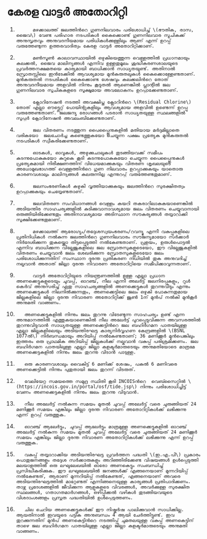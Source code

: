 # കേരള വാട്ടർ അതോറിറ്റി

  
1.           മഴക്കാലത്ത് ജലത്തിൻറെ ഗുണനിലവാരം പരിശോധിച്ച് \(ഭൗതിക, രാസ, ജൈവ\) വേണ്ട പരിഹാര നടപടികൾ കൈക്കൊണ്ട് ഗുണനിലവാര സൂചികക്ക് അനുസൃതവും അനുവദനീയമായ പരിധികൾക്കുള്ളിലും ആണ് എന്ന് ഉറപ്പ് വരുത്തേണ്ടുന്ന ഉത്തരവാദിത്വം കേരള വാട്ടർ അതോറിറ്റിക്കാണ്.

2.           മൺസൂൺ കാലാവസ്ഥായിൽ ഒഴുകിയെത്തുന്ന വെള്ളത്തിൽ പ്രധാനമായും കലക്കൽ, ജൈവ മാലിന്യങ്ങൾ എന്നിവ ഉള്ളതുമൂലം ശുദ്ധീകരണശാലയുടെ പ്രവർത്തനക്ഷമതയെ കാര്യമായി ബാധിക്കാൻ സാധ്യതയുണ്ട്. അതിനാൽ സ്രോതസ്സിലെ ഇൻടേക്കിൽ ആവശ്യമായ മുൻകരുതലുകൾ കൈക്കൊള്ളേണ്ടതാണ്. മുൻകരുതൽ നടപടികൾ കൈക്കൊണ്ട ശേഷവും കലക്കലിന്‍റെ തോത് അനുവദനീയമായ അളവിൽ നിന്നും കൂടുതൽ ആണെങ്കിൽ പ്ലാന്റിൽ ജല ഗുണനിലവാര സൂചികകളുടെ സൂക്ഷ്മമായ അവലോകനം ഉറപ്പാക്കേണ്ടതാണ്.

3.           ക്ലോറിനേഷൻ നടത്തി അവക്ഷിപ്ത ക്ലോറിൻറെ \(Residual Chlorine\) തോത് എല്ലാ ഔട്ട്ലെറ്റ് പോയിന്റുകളിലും ആവശ്യമായ അളവിൽ ഉണ്ടെന്ന് ഉറപ്പു വരുത്തേണ്ടതാണ്. ജലജന്യ രോഗങ്ങൾ പടരാൻ സാധ്യതയുള്ള സ്ഥലങ്ങളിൽ സൂപ്പർ ക്ലോറിനേഷൻ അവലംബിക്കേണ്ടതാണ്.

4.           ജല വിതരണം നടത്തുന്ന പൈപ്പ്ലൈനുകളിൽ മതിയായ മർദ്ദമില്ലാതെ വരികയോ  ജലചോർച്ച കണ്ടെത്തുകയോ ചെയ്യുന്ന പക്ഷം പ്രത്യേക മുൻകരുതൽ നടപടികൾ സ്വീകരിക്കേണ്ടതാണ്.

5.           ഓടകൾ, ഓവുകൾ, അഴുക്കുചാലുകൾ തുടങ്ങിയവക്ക് സമീപം കടന്നുപോകുകയോ കുറുകെ കൂടി കടന്നുപോകുകയോ ചെയ്യുന്ന പൈപ്പ്ലൈനുകൾ പ്രത്യേകമായി നിരീക്ഷണത്തിന് വിധേയമാക്കുകയും വിതരണ ശൃഖലയുടെ അധോമുഖഭാഗത്ത് വെള്ളത്തിൻറെ ഗുണ നിലവാരം ഉറപ്പാക്കുകയും യാതൊരു കാരണവശാലും മാലിന്യങ്ങൾ കലരുന്നില്ല എന്നുറപ്പ് വരുത്തേണ്ടതുമാണ്.

6.           ജലസംഭരണികൾ കഴുകി വൃത്തിയാക്കുകയും ജലത്തിൻറെ സുരക്ഷിതത്വം ഉറപ്പാക്കുകയും ചെയ്യേണ്ടതാണ്.

7.           ജലവിതരണ സംവിധാനങ്ങൾ വെള്ളം കയറി തകരാറിലാകുകയാണെങ്കിൽ അടിയന്തിര സാഹചര്യങ്ങളിൽ കുടിക്കുവാനാവശ്യമായ ജലം വിതരണം ചെയ്യുവാനായി ഒരുങ്ങിയിരിക്കേണ്ടതും അതിനാവശ്യമായ അടിസ്ഥാന സൗകര്യങ്ങൾ തയ്യാറാക്കി സൂക്ഷിക്കേണ്ടതുമാണ്.

8.           മഴക്കാലത്ത് ആരോഗ്യം/തദ്ദേശസ്വയംഭരണം/റവന്യൂ എന്നീ വകുപ്പുകളിലെ പ്രതിനിധികള്‍ നൽകുന്ന ജലത്തിൻറെ ഗുണനിലവാരം സൗജന്യമായോ സർക്കാർ നിർദേശിക്കുന്ന തുകയ്ക്കൊ തിട്ടപ്പെടുത്തി നൽകേണ്ടതാണ്. പ്രളയം, ഉരുള്‍പൊട്ടല്‍ എന്നിവ ബാധിക്കുന്ന വില്ലേജുകളിലെ ജല സ്രോതസുകളുടെയോ, ഈ വില്ലേജുകളില്‍ വിതരണം ചെയ്യുവാന്‍ ജലം ശേഖരിക്കുന്ന സ്രോതസുകളുടെയോ ജലം പരിശോധിക്കുന്നതിന് സംസ്ഥാന ദുരന്ത പ്രതികരണ നിധിയിൽ തുക അനുവദിച്ച് നല്കുവാന്‍ അതാത് ജില്ലാ ദുരന്ത നിവാരണ അതോറിറ്റിയെ സമീപിക്കാവുന്നതാണ്.

9.           വാട്ടര്‍ അതോറിറ്റിയുടെ നിയന്ത്രണത്തില്‍ ഉള്ള എല്ലാ പ്രധാന അണക്കെട്ടുകളുടെയും ചുവപ്പ്, ഓറഞ്ച്, നീല എന്നീ അലര്‍ട്ട് ജലനിരപ്പുകളും, റുള്‍ കെര്‍വ് അനുസരിച്ച് ഏതു സാഹചര്യങ്ങളില്‍ അണക്കെട്ടുകള്‍ തുറന്നുവിടും എന്നും അണക്കെട്ടുകള്‍ നിലനില്‍ക്കുന്നതും, അണക്കെട്ടിലെ ജലം ഒഴുകി പോകുന്നതുമായ ജില്ലകളിലെ ജില്ലാ ദുരന്ത നിവാരണ അതോറിറ്റിക്ക് ജൂണ്‍ 1ന് മുന്‍പ് നല്‍കി മുന്‍‌കൂര്‍ അനുമതി വാങ്ങണം.

10.        അണക്കെട്ടുകളില്‍ നിന്നും ജലം തുറന്നു വിടേണ്ടുന്ന സാഹചര്യം ഉണ്ട് എന്ന അനുമാനത്തില്‍ എത്തുകയാണെങ്കില്‍ നീല അലേര്‍ട്ട് പുറപ്പെടുവിക്കുന്ന അവസരത്തില്‍ തുറന്നുവിടുവാന്‍ സാധ്യതയുള്ള അണക്കെട്ടിന്‍റെ ജല ബഹിര്‍ഗമന പാതയിലുള്ള എല്ലാ ജില്ലകളിലെയും അടിയന്തിരഘട്ട കാര്യനിര്‍വ്വഹണ കേന്ദ്രങ്ങളില്‍ \(BSNL 1077ല്‍\) നിര്‍ബന്ധമായും അറിയിപ്പ് നല്‍കേണ്ടതാണ്; 36 മണിക്കൂര്‍ മുന്‍പെങ്കിലും ഇത്തരം ഒരു പ്രാഥമിക അറിയിപ്പ് ജില്ലകള്‍ക്ക് നല്കുവാന്‍ വകുപ്പ് പരിശ്രമിക്കണം. ജല ബഹിര്‍ഗമന പാതയിലുള്ള എല്ലാ ജില്ലാ കളക്ടര്‍മാരുടെയും അനുമതിയോടെ മാത്രമേ അണക്കെട്ടുകളില്‍ നിന്നും ജലം തുറന്നു വിടാന്‍ പാടുള്ളൂ.

11.        ഒരു കാരണവശാലും വൈകിട്ട് 6 മണിക്ക് ശേഷം, പകല്‍ 6 മണിവരെ അണക്കെട്ടില്‍ നിന്നും പുതുതായി ജലം തുറന്ന് വിടരുത്.

12.        വേലിയേറ്റ സമയത്തെ സമുദ്ര സ്ഥിതി കൂടി INCOISന്‍റെ  വെബ്സൈറ്റില്‍ \(https://incois.gov.in/portal/osf/tide.jsp\) നിന്നും പരിശോധിച്ചിട്ട് വേണം അണക്കെട്ടുകളില്‍ നിന്നും ജലം തുറന്നു വിടുവാന്‍.

13.        നീല അലേര്‍ട്ട് നല്‍കുന്ന സമയം മുതല്‍ ചുവപ്പ് അലേര്‍ട്ട് വരെ ചുരുങ്ങിയത് 24 മണിക്കൂര്‍ സമയം എങ്കിലും ജില്ലാ ദുരന്ത നിവാരണ അതോറിറ്റികള്‍ക്ക് ലഭിക്കുന്നു എന്ന് ഉറപ്പ് വരുത്തുക.

14.        ഓറഞ്ച് ആലേര്‍ട്ടും, ചുവപ്പ് ആലേര്‍ട്ടും മാത്രമുള്ള അണക്കെട്ടുകളില്‍ ഓറഞ്ച് അലേര്‍ട്ട് നല്‍കുന്ന സമയം മുതല്‍ ചുവപ്പ് അലേര്‍ട്ട് വരെ ചുരുങ്ങിയത് 24 മണിക്കൂര്‍ സമയം എങ്കിലും ജില്ലാ ദുരന്ത നിവാരണ അതോറിറ്റികള്‍ക്ക് ലഭിക്കുന്നു എന്ന് ഉറപ്പ് വരുത്തുക.

15.        വകുപ്പ് തയ്യാറാക്കിയ അടിയന്തിരഘട്ട പ്രവര്‍ത്തന പദ്ധതി \(ഇ.എ.പി\) പ്രകാരം പൊതുജനങ്ങളും തദ്ദേശ സര്‍ക്കാരുകളും അറിഞ്ഞിരിക്കേണ്ട വിഷയങ്ങള്‍ ഉള്‍പ്പെടുത്തി മലയാളത്തില്‍ ഒരു ലഘുലേഖയില്‍ ഓരോ അണകെട്ടും സംബന്ധിച്ച് പ്രസിദ്ധീകരിക്കുക. ഈ ലഘുലേഖയില്‍ ജനങ്ങള്‍ക്ക്‌ എങ്ങനെയാണ് മുന്നറിയിപ്പ് നല്‍കേണ്ടത്, ആരാണ് മുന്നറിയിപ്പ് നല്‍കേണ്ടത്, എങ്ങനെയാണ് അവരെ അടിയന്തിരഘട്ടത്തില്‍ മാറ്റേണ്ടത് എന്നിങ്ങനെയുള്ള കാര്യങ്ങള്‍ പ്രതിപാദിക്കണം. താഴ്ന്ന പ്രദേശങ്ങളിൽ ജീവിക്കുന്ന ആളുകളുടെ വിവരങ്ങൾ, അവര്‍ക്കുള്ള സുരക്ഷിത സ്ഥലങ്ങൾ, ഗതാഗതമാർഗങ്ങൾ, ഒഴിപ്പിക്കൽ വഴികൾ തുടങ്ങിയവയുടെ വിശദാംശങ്ങളും പ്രസ്തുത പദ്ധതിയില്‍ ഉള്‍പ്പെടുത്തണം.

16.        ചില ചെറിയ അണക്കെട്ടുകള്‍ക്ക് ഈ നിഷ്കര്‍ഷ പാലിക്കുവാന്‍ സാധിക്കില്ല. ആയതിനാല്‍ ഇവയുടെ പട്ടിക അനുബന്ധം 4 ആയി ചേര്‍ത്തിട്ടുണ്ട്. ഇവ തുറക്കുന്നതിന് മുന്‍പ് അണകെട്ടിന്‍റെ നടത്തിപ്പ് ചുമതലയുള്ള വകുപ്പ് അണകെട്ടിന് താഴെ ജല ബഹിര്‍ഗമന പാതയിലുള്ള എല്ലാ ജില്ലാ കളക്ടര്‍മാരുടെയും അനുമതി വാങ്ങണം.

